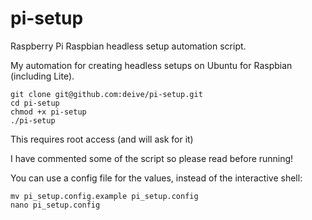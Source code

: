 # pi-setup
Raspberry Pi Raspbian headless setup automation script.

My automation for creating headless setups on Ubuntu for Raspbian (including Lite).

```
git clone git@github.com:deive/pi-setup.git
cd pi-setup
chmod +x pi-setup
./pi-setup
```

This requires root access (and will ask for it)

I have commented some of the script so please read before running!

You can use a config file for the values, instead of the interactive shell:
```
mv pi_setup.config.example pi_setup.config
nano pi_setup.config
```
